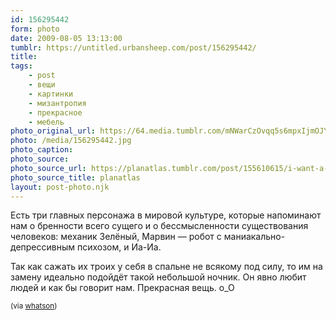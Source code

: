```yaml
---
id: 156295442
form: photo
date: 2009-08-05 13:13:00
tumblr: https://untitled.urbansheep.com/post/156295442/
title:
tags:
    - post
    - вещи
    - картинки
    - мизантропия
    - прекрасное
    - мебель
photo_original_url: https://64.media.tumblr.com/mNWarCzOvqq5s6mpxIjmOJYVo1_500.jpg
photo: /media/156295442.jpg
photo_caption: 
photo_source:
photo_source_url: https://planatlas.tumblr.com/post/155610615/i-want-a-lamp-shade-like-this
photo_source_title: planatlas
layout: post-photo.njk
---
```


<p>Есть три главных персонажа в мировой культуре, которые напоминают нам о бренности всего сущего и о бессмысленности существования человеков: механик Зелёный, Марвин — робот с маниакально-депрессивным психозом, и Иа-Иа.</p>

<p>Так как сажать их троих у себя в спальне не всякому под силу, то им на замену идеально подойдёт такой небольшой ночник. Он явно любит людей и как бы говорит нам. Прекрасная вещь. о_О</p>

<p><small>(via <a href="http://whatson.tumblr.com/post/155967276/itchycosmicpocket-i-want-a-lamp-shade-like-this">whatson</a>)</small></p>
